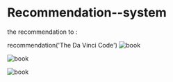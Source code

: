 # Recommendation--system
the recommendation to :


recommendation('The Da Vinci Code')
![book](https://github.com/Alphakitty54/Recommendation--system/assets/79658668/22c9c9db-a76b-4e98-b18d-fc128e2601ed)

![book](https://github.com/Alphakitty54/Recommendation--system/assets/79658668/e93e00f2-99c5-44be-8bd2-e1f74681a924)

![book](https://github.com/Alphakitty54/Recommendation--system/assets/79658668/9b062430-f81e-440d-8c1b-e59d5f7f9f8e)




